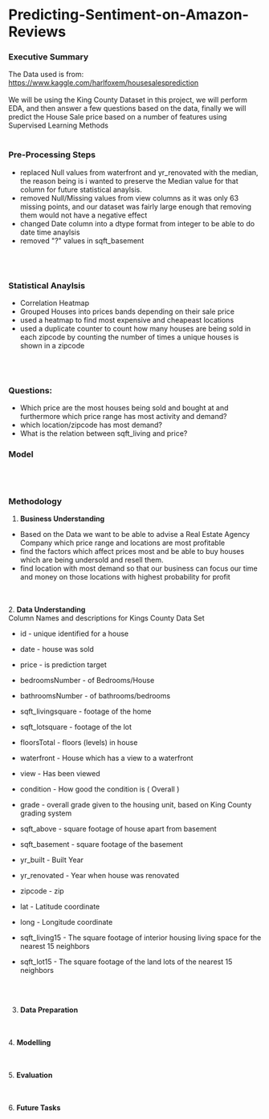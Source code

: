 # Predicting-Sentiment-on-Amazon-Reviews

### Executive Summary
The Data used is from: https://www.kaggle.com/harlfoxem/housesalesprediction
<br><br>
We will be using the King County Dataset in this project, we will perform EDA, and then answer a few questions based on the data, finally we will predict the House Sale price based on a number of features using Supervised Learning Methods
<br><br>

### Pre-Processing Steps
- replaced Null values from waterfront and yr_renovated with the median, the reason being is i wanted to preserve the Median value for that column for future statistical anaylsis.
- removed Null/Missing values from view columns as it was only 63 missing points, and our dataset was fairly large enough that removing them would not have a negative effect
- changed Date column into a dtype format from integer to be able to do date time anaylsis
- removed "?" values in sqft_basement

<br><br>
### Statistical Anaylsis
- Correlation Heatmap
- Grouped Houses into prices bands depending on their sale price 
- used a heatmap to find most expensive and cheapeast locations
- used a duplicate counter to count how many houses are being sold in each zipcode by counting the number of times a unique houses is shown in a zipcode

<br><br>

### Questions:
- Which price are the most houses being sold and bought at and furthermore which price range has most activity and demand?
- which location/zipcode has most demand?
- What is the relation between sqft_living and price?

### Model


<br><br>


### Methodology

1. **Business Understanding** 
- Based on the Data we want to be able to advise a Real Estate Agency Company which price range and locations are most profitable 
- find the factors which affect prices most and be able to buy houses which are being undersold and resell them.
- find location with most demand so that our business can focus our time and money on those locations with highest probability for profit
   
<br> <br>
2. **Data Understanding**  
Column Names and descriptions for Kings County Data Set
- id - unique identified for a house
- date - house was sold
- price -  is prediction target
- bedroomsNumber -  of Bedrooms/House
- bathroomsNumber -  of bathrooms/bedrooms
- sqft_livingsquare -  footage of the home
- sqft_lotsquare -  footage of the lot
- floorsTotal -  floors (levels) in house
- waterfront - House which has a view to a waterfront
- view - Has been viewed
- condition - How good the condition is ( Overall )
- grade - overall grade given to the housing unit, based on King County grading system
- sqft_above - square footage of house apart from basement
- sqft_basement - square footage of the basement
- yr_built - Built Year
- yr_renovated - Year when house was renovated
- zipcode - zip
- lat - Latitude coordinate
- long - Longitude coordinate
- sqft_living15 - The square footage of interior housing living space for the nearest 15 neighbors
- sqft_lot15 - The square footage of the land lots of the nearest 15 neighbors
    
   <br><br>
3. **Data Preparation** 
    
  <br><br>
4. **Modelling**
    
<br><br>
5. **Evaluation**
  
<br><br>
6. **Future Tasks**
    
